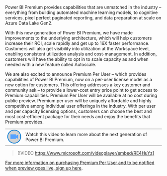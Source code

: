 Power BI Premium provides capabilities that are unmatched in the industry – everything from building automated machine learning models, to cognitive services, pixel perfect paginated reporting, and data preparation at scale on Azure Data Lake Gen2.

With this new generation of Power BI Premium, we have made improvements to the underlying architecture, which will help customers increase their ROI, scale rapidly and get up to 16X faster performance. Customers will also get visibility into utilization at the Workspace level, enabling consistent utilization analysis and cost-management.  In addition, customers will have the ability to opt in to scale capacity as and when needed with a new feature called Autoscale.

We are also excited to announce Premium Per User – which provides capabilities of Power BI Premium, now on a per-user license model as a new option for customers. This offering addresses a key customer and community ask – to provide a lower-cost entry price point to get access to Premium capabilities. Premium Per User will be available at no cost during public preview. Premium per user will be uniquely affordable and highly competitive among individual user offerings in the industry. With per user and per capacity licensing options, customers can choose the best and most cost-efficient package for their needs and enjoy the benefits that Premium provides.

|||
| :--- | :--- |
| ![Icon indicating play video](../media/video-icon.png)| Watch this video to learn more about the next generation of Power BI Premium.|

>[!VIDEO https://www.microsoft.com/videoplayer/embed/RE4HuYz]

[For more information on purchasing Premium Per User and to be notified when preview goes live, sign up here](https://info.microsoft.com/ww-landing-power-bi-premium-per-user.html?LCID=EN-US).

